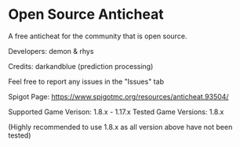 # Open Source Anticheat
 A free anticheat for the community that is open source.
 
Developers: demon & rhys

Credits: darkandblue (prediction processing)

Feel free to report any issues in the "Issues" tab

Spigot Page: https://www.spigotmc.org/resources/anticheat.93504/

Supported Game Verison: 1.8.x - 1.17.x
Tested Game Versions: 1.8.x

(Highly recommended to use 1.8.x as all version above have not been tested)

